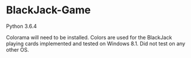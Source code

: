# BlackJack-Game
Python 3.6.4

Colorama will need to be installed. Colors are used for the BlackJack playing cards
implemented and tested on Windows 8.1. Did not test on any other OS.
